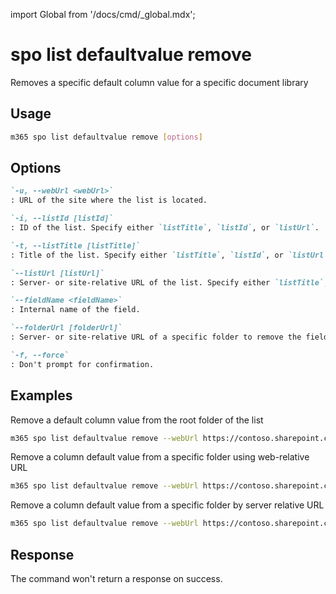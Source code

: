 <!-- DISCLAIMER: All secrets, passwords, and sensitive values in this document are examples only and not real credentials. -->
import Global from '/docs/cmd/_global.mdx';

# spo list defaultvalue remove

Removes a specific default column value for a specific document library

## Usage

```sh
m365 spo list defaultvalue remove [options]
```

## Options

```md definition-list
`-u, --webUrl <webUrl>`
: URL of the site where the list is located.

`-i, --listId [listId]`
: ID of the list. Specify either `listTitle`, `listId`, or `listUrl`.

`-t, --listTitle [listTitle]`
: Title of the list. Specify either `listTitle`, `listId`, or `listUrl`.

`--listUrl [listUrl]`
: Server- or site-relative URL of the list. Specify either `listTitle`, `listId`, or `listUrl`.

`--fieldName <fieldName>`
: Internal name of the field.

`--folderUrl [folderUrl]`
: Server- or site-relative URL of a specific folder to remove the field from. By default, the root folder of the list is used.

`-f, --force`
: Don't prompt for confirmation.
```

<Global />

## Examples

Remove a default column value from the root folder of the list

```sh
m365 spo list defaultvalue remove --webUrl https://contoso.sharepoint.com/sites/Marketing --listTitle Logos --fieldName Company
```

Remove a column default value from a specific folder using web-relative URL

```sh
m365 spo list defaultvalue remove --webUrl https://contoso.sharepoint.com/sites/Marketing --listUrl '/Logos' --fieldName Company --folderUrl '/Logos/Branding'
```

Remove a column default value from a specific folder by server relative URL

```sh
m365 spo list defaultvalue remove --webUrl https://contoso.sharepoint.com/sites/Marketing --listId fc6d514f-e7da-47d4-b48b-f72e2fb9c82a --field Company --folderUrl '/sites/Marketing/Logos/Branding'
```

## Response

The command won't return a response on success.
